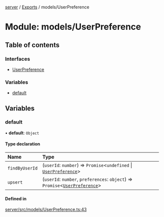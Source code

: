 [server](../README.md) / [Exports](../modules.md) / models/UserPreference

# Module: models/UserPreference

## Table of contents

### Interfaces

- [UserPreference](../interfaces/models_UserPreference.UserPreference.md)

### Variables

- [default](models_UserPreference.md#default)

## Variables

### default

• **default**: `Object`

#### Type declaration

| Name | Type |
| :------ | :------ |
| `findByUserId` | (`userId`: `number`) => `Promise`\<`undefined` \| [`UserPreference`](../interfaces/models_UserPreference.UserPreference.md)\> |
| `upsert` | (`userId`: `number`, `preferences`: `object`) => `Promise`\<[`UserPreference`](../interfaces/models_UserPreference.UserPreference.md)\> |

#### Defined in

[server/src/models/UserPreference.ts:43](https://github.com/niklas-joh/french-learning-platform/blob/f88c80a984d39a715bd427891d156cc94cff3831/server/src/models/UserPreference.ts#L43)
